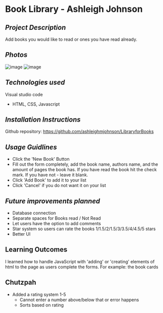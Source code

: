 # Book Library - Ashleigh Johnson
## *Project Description*
Add books you would like to read or ones you have read already.
## *Photos*
![image](https://github.com/user-attachments/assets/9217f6b5-fa62-4a6b-8317-89d4f418411a)
![image](https://github.com/user-attachments/assets/051975be-e16b-4a91-93cf-9998cc8016e5)



## *Technologies used*
Visual studio code 
- HTML, CSS, Javascript

## *Installation Instructions*
Github repository: https://github.com/ashleighmjohnson/LibraryforBooks 

## *Usage Guidlines*
- Click the 'New Book' Button
- Fill out the form completely, add the book name, authors name, and the amount of pages the book has. If you have read the book hit the check mark. If you have not - leave it blank.
- Click 'Add Book' to add it to your list
- Click 'Cancel' if you do not want it on your list

## *Future improvements planned*
- Database connection
- Separate spaces for Books read / Not Read
- Let users have the option to add comments
- Star system so users can rate the books 1/1.5/2/1.5/3/3.5/4/4.5/5 stars
- Better UI 
  

## Learning Outcomes
I learned how to handle JavaScript with 'adding' or 'creating' elements of html to the page as users complete the forms. For example: the book cards

## Chutzpah
- Added a rating system 1-5
  - Cannot enter a number above/below that or error happens
  - Sorts based on rating
